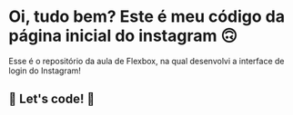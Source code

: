 # Oi, tudo bem? Este é meu código da página inicial do instagram 🙃

Esse é o repositório da aula de Flexbox, na qual desenvolvi a interface de login do Instagram! 



## 🚀 Let's code! 🚀
